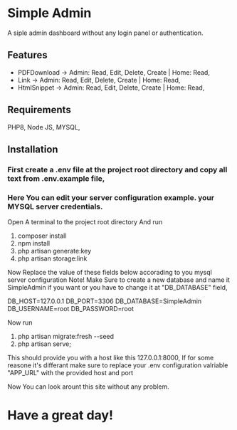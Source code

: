 # Simple Admin
A siple admin dashboard without any login panel or authentication.

## Features
- PDFDownload -> Admin: Read, Edit, Delete, Create | Home: Read,
- Link -> Admin: Read, Edit, Delete, Create | Home: Read,
- HtmlSnippet -> Admin: Read, Edit, Delete, Create | Home: Read,


## Requirements

PHP8, Node JS, MYSQL, 

## Installation

### First create a .env file at the project root directory and copy all text from .env.example file,
### Here You can edit your server configuration example. your MYSQL server credentials.

Open A terminal to the project root directory And run

1. composer install
2. npm install
3. php artisan generate:key
4. php artisan storage:link

Now Replace the value of these fields below accorading to you mysql server configuration 
Note! Make Sure to create a new database and name it SimpleAdmin if you want or you have to change it at "DB_DATABASE" field,

DB_HOST=127.0.0.1
DB_PORT=3306
DB_DATABASE=SimpleAdmin
DB_USERNAME=root
DB_PASSWORD=root

Now run

1. php artisan migrate:fresh --seed
2. php artisan serve;

This should provide you with a host like this 127.0.0.1:8000, If for some reasone it's differant make sure to replace your .env configuration valriable "APP_URL" with the provided host and port

Now You can look arount this site without any problem.

# Have a great day!
